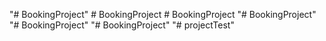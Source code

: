 "# BookingProject" 
#   B o o k i n g P r o j e c t  
 #   B o o k i n g P r o j e c t  
 "# BookingProject" 
"# BookingProject" 
"# BookingProject" 
"# projectTest" 
